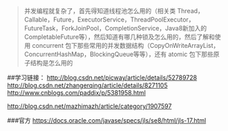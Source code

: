 
>并发编程就复杂了，首先得知道线程池怎么用的（相关类 Thread，Callable，Future，ExecutorService，ThreadPoolExecutor，FutureTask，ForkJoinPool，CompletionService，Java8新加入的 CompletableFuture等），然后知道有哪几种锁及怎么用的，然后了解和使用 concurrent 包下那些常用的并发数据结构（CopyOnWriteArrayList，ConcurrentHashMap，BlockingQueue等等），还有 atomic 包下那些原子结构是怎么用的

##学习链接：
http://blog.csdn.net/picway/article/details/52789728
http://blog.csdn.net/zhangerqing/article/details/8271105
http://www.cnblogs.com/paddix/p/5381958.html

http://blog.csdn.net/mazhimazh/article/category/1907597

###官方
https://docs.oracle.com/javase/specs/jls/se8/html/jls-17.html
